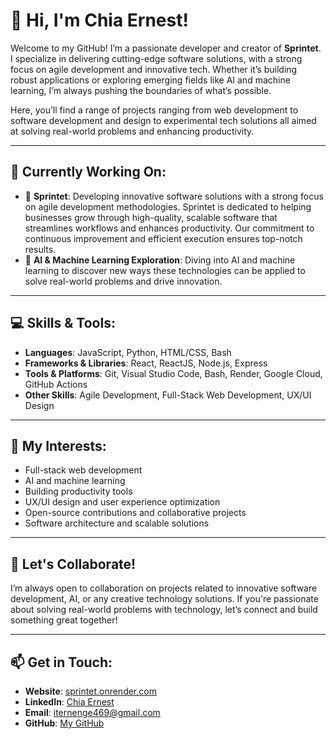 # 👋 Hi, I'm Chia Ernest!

Welcome to my GitHub! I’m a passionate developer and creator of **Sprintet**. I specialize in delivering cutting-edge software solutions, with a strong focus on agile development and innovative tech. Whether it’s building robust applications or exploring emerging fields like AI and machine learning, I’m always pushing the boundaries of what’s possible.

Here, you’ll find a range of projects ranging from web development to software development and design to experimental tech solutions all aimed at solving real-world problems and enhancing productivity.

---

## 🌱 Currently Working On:
- 🚀 **Sprintet**: Developing innovative software solutions with a strong focus on agile development methodologies. Sprintet is dedicated to helping businesses grow through high-quality, scalable software that streamlines workflows and enhances productivity. Our commitment to continuous improvement and efficient execution ensures top-notch results.
- 🤖 **AI & Machine Learning Exploration**: Diving into AI and machine learning to discover new ways these technologies can be applied to solve real-world problems and drive innovation.

---

## 💻 Skills & Tools:
- **Languages**: JavaScript, Python, HTML/CSS, Bash  
- **Frameworks & Libraries**: React, ReactJS, Node.js, Express  
- **Tools & Platforms**: Git, Visual Studio Code, Bash, Render, Google Cloud, GitHub Actions  
- **Other Skills**: Agile Development, Full-Stack Web Development, UX/UI Design

---

## 🎯 My Interests:
- Full-stack web development  
- AI and machine learning  
- Building productivity tools  
- UX/UI design and user experience optimization  
- Open-source contributions and collaborative projects  
- Software architecture and scalable solutions

---

## 🚀 Let's Collaborate!
I’m always open to collaboration on projects related to innovative software development, AI, or any creative technology solutions. If you're passionate about solving real-world problems with technology, let’s connect and build something great together!

---

## 📫 Get in Touch:
- **Website**: [sprintet.onrender.com](https://sprintet.onrender.com)  
- **LinkedIn**: [Chia Ernest](https://ng.linkedin.com/in/chia-ernest-b923962a9)  
- **Email**: [iternenge469@gmail.com](mailto:iternenge469@gmail.com)  
- **GitHub**: [My GitHub](https://github.com/ChiaErnest)
